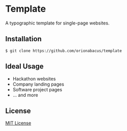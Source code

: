 # Template

A typographic template for single-page websites.

## Installation

```$ git clone https://github.com/orionabacus/template```

## Ideal Usage

<ul>
  <li>Hackathon websites</li>
  <li>Company landing pages</li>
  <li>Software project pages</li>
  <li>... and more</li>
</ul>

## License

<a href="https://opensource.org/licenses/MIT">MIT License</a>